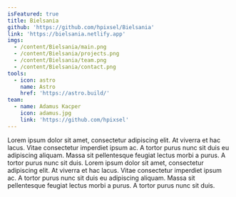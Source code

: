 ```yaml
---
isFeatured: true
title: Bielsania
github: 'https://github.com/hpixsel/Bielsania'
link: 'https://bielsania.netlify.app'
imgs:
  - /content/Bielsania/main.png
  - /content/Bielsania/projects.png
  - /content/Bielsania/team.png
  - /content/Bielsania/contact.png
tools:
  - icon: astro
    name: Astro
    href: 'https://astro.build/'
team:
  - name: Adamus Kacper
    icon: adamus.jpg
    link: 'https://github.com/hpixsel'
---
```


Lorem ipsum dolor sit amet, consectetur adipiscing elit. At viverra et hac lacus. Vitae consectetur imperdiet ipsum ac. A tortor purus nunc sit duis eu adipiscing aliquam. Massa sit pellentesque feugiat lectus morbi a purus. A tortor purus nunc sit duis. Lorem ipsum dolor sit amet, consectetur adipiscing elit. At viverra et hac lacus. Vitae consectetur imperdiet ipsum ac. A tortor purus nunc sit duis eu adipiscing aliquam. Massa sit pellentesque feugiat lectus morbi a purus. A tortor purus nunc sit duis.
